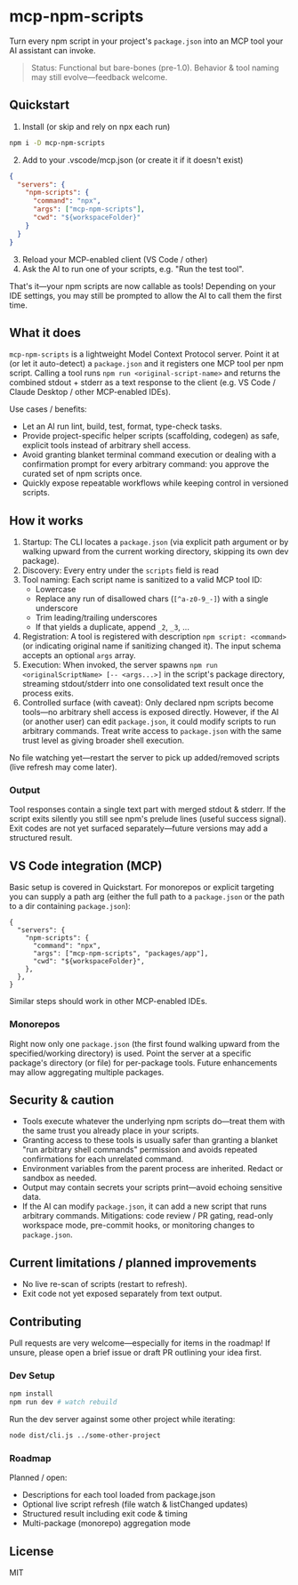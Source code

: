 # mcp-npm-scripts

Turn every npm script in your project's `package.json` into an MCP tool your AI assistant can invoke.

> Status: Functional but bare-bones (pre-1.0). Behavior & tool naming may still evolve—feedback welcome.

## Quickstart

1. Install (or skip and rely on npx each run)

```bash
npm i -D mcp-npm-scripts
```

2. Add to your .vscode/mcp.json (or create it if it doesn't exist)

```json
{
  "servers": {
    "npm-scripts": {
      "command": "npx",
      "args": ["mcp-npm-scripts"],
      "cwd": "${workspaceFolder}"
    }
  }
}
```

3. Reload your MCP-enabled client (VS Code / other)
4. Ask the AI to run one of your scripts, e.g. "Run the test tool".

That's it—your npm scripts are now callable as tools! Depending on your IDE settings, you may still be prompted to allow the AI to call them the first time.

## What it does

`mcp-npm-scripts` is a lightweight Model Context Protocol server. Point it at (or let it auto-detect) a `package.json` and it registers one MCP tool per npm script. Calling a tool runs `npm run <original-script-name>` and returns the combined stdout + stderr as a text response to the client (e.g. VS Code / Claude Desktop / other MCP-enabled IDEs).

Use cases / benefits:

- Let an AI run lint, build, test, format, type-check tasks.
- Provide project-specific helper scripts (scaffolding, codegen) as safe, explicit tools instead of arbitrary shell access.
- Avoid granting blanket terminal command execution or dealing with a confirmation prompt for every arbitrary command: you approve the curated set of npm scripts once.
- Quickly expose repeatable workflows while keeping control in versioned scripts.

## How it works

1. Startup: The CLI locates a `package.json` (via explicit path argument or by walking upward from the current working directory, skipping its own dev package).
2. Discovery: Every entry under the `scripts` field is read
3. Tool naming: Each script name is sanitized to a valid MCP tool ID:
   - Lowercase
   - Replace any run of disallowed chars (`[^a-z0-9_-]`) with a single underscore
   - Trim leading/trailing underscores
   - If that yields a duplicate, append `_2`, `_3`, ...
4. Registration: A tool is registered with description `npm script: <command>` (or indicating original name if sanitizing changed it). The input schema accepts an optional `args` array.
5. Execution: When invoked, the server spawns `npm run <originalScriptName> [-- <args...>]` in the script's package directory, streaming stdout/stderr into one consolidated text result once the process exits.
6. Controlled surface (with caveat): Only declared npm scripts become tools—no arbitrary shell access is exposed directly. However, if the AI (or another user) can edit `package.json`, it could modify scripts to run arbitrary commands. Treat write access to `package.json` with the same trust level as giving broader shell execution.

No file watching yet—restart the server to pick up added/removed scripts (live refresh may come later).

### Output

Tool responses contain a single text part with merged stdout & stderr. If the script exits silently you still see npm's prelude lines (useful success signal). Exit codes are not yet surfaced separately—future versions may add a structured result.

## VS Code integration (MCP)

Basic setup is covered in Quickstart. For monorepos or explicit targeting you can supply a path arg (either the full path to a `package.json` or the path to a dir containing `package.json`):

```jsonc
{
  "servers": {
    "npm-scripts": {
      "command": "npx",
      "args": ["mcp-npm-scripts", "packages/app"],
      "cwd": "${workspaceFolder}",
    },
  },
}
```

Similar steps should work in other MCP-enabled IDEs.

### Monorepos

Right now only one `package.json` (the first found walking upward from the specified/working directory) is used. Point the server at a specific package's directory (or file) for per-package tools. Future enhancements may allow aggregating multiple packages.

## Security & caution

- Tools execute whatever the underlying npm scripts do—treat them with the same trust you already place in your scripts.
- Granting access to these tools is usually safer than granting a blanket "run arbitrary shell commands" permission and avoids repeated confirmations for each unrelated command.
- Environment variables from the parent process are inherited. Redact or sandbox as needed.
- Output may contain secrets your scripts print—avoid echoing sensitive data.
- If the AI can modify `package.json`, it can add a new script that runs arbitrary commands. Mitigations: code review / PR gating, read-only workspace mode, pre-commit hooks, or monitoring changes to `package.json`.

## Current limitations / planned improvements

- No live re-scan of scripts (restart to refresh).
- Exit code not yet exposed separately from text output.

## Contributing

Pull requests are very welcome—especially for items in the roadmap! If unsure, please open a brief issue or draft PR outlining your idea first.

### Dev Setup

```bash
npm install
npm run dev # watch rebuild
```

Run the dev server against some other project while iterating:

```bash
node dist/cli.js ../some-other-project
```

### Roadmap

Planned / open:

- Descriptions for each tool loaded from package.json
- Optional live script refresh (file watch & listChanged updates)
- Structured result including exit code & timing
- Multi-package (monorepo) aggregation mode

## License

MIT
